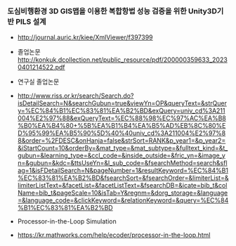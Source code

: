 

### 도심비행환경 3D GIS맵을 이용한 복합항법 성능 검증을 위한 Unity3D기반 PILS 설계
- http://journal.auric.kr/kiee/XmlViewer/f397399

- 졸업논문
http://konkuk.dcollection.net/public_resource/pdf/200000359633_20230401214522.pdf

- 연구실 졸업논문
- http://www.riss.or.kr/search/Search.do?isDetailSearch=N&searchGubun=true&viewYn=OP&queryText=&strQuery=%EC%84%B1%EC%83%81%EA%B2%BD&exQuery=univ_cd%3A211004%E2%97%88&exQueryText=%EC%88%98%EC%97%AC%EA%B8%B0%EA%B4%80+%5B%EA%B1%B4%EA%B5%AD%EB%8C%80%ED%95%99%EA%B5%90%5D%40%40univ_cd%3A211004%E2%97%88&order=%2FDESC&onHanja=false&strSort=RANK&p_year1=&p_year2=&iStartCount=10&orderBy=&mat_type=&mat_subtype=&fulltext_kind=&t_gubun=&learning_type=&ccl_code=&inside_outside=&fric_yn=&image_yn=&gubun=&kdc=&ttsUseYn=&l_sub_code=&fsearchMethod=search&sflag=1&isFDetailSearch=N&pageNumber=1&resultKeyword=%EC%84%B1%EC%83%81%EA%B2%BD&fsearchSort=&fsearchOrder=&limiterList=&limiterListText=&facetList=&facetListText=&fsearchDB=&icate=bib_t&colName=bib_t&pageScale=10&isTab=Y&regnm=&dorg_storage=&language=&language_code=&clickKeyword=&relationKeyword=&query=%EC%84%B1%EC%83%81%EA%B2%BD

- Processor-in-the-Loop Simulation

- https://kr.mathworks.com/help/ecoder/processor-in-the-loop.html
